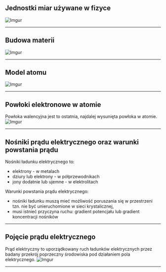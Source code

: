 
## Jednostki miar używane w fizyce
![Imgur](https://i.imgur.com/xlj5dXX.png)

----------

## Budowa materii
![Imgur](https://i.imgur.com/Bye96Ux.png)

----------

## Model atomu
![Imgur](https://i.imgur.com/rk9k7hn.png)

----------

## Powłoki elektronowe w atomie
Powłoka walencyjna jest to ostatnia, najdalej wysunięta powłoka w atomie.
![Imgur](https://i.imgur.com/R8GNEnZ.png)

----------

## Nośniki prądu elektrycznego oraz warunki powstania prądu

Nośniki ładunku elektrycznego to:

- elektrony - w metalach
- dziury lub elektrony - w półprzewodnikach
- jony dodatnie lub ujemne - w elektrolitach

Warunki powstania prądu elektrycznego:

- nośniki ładunku muszą mieć możliwość poruszania się w przestrzeni tzn. nie być unieruchomione w sieci krystalicznej,
- musi istnieć przyczyna ruchu: gradient potencjału lub gradient koncentracji nośników

----------

## Pojęcie prądu elektrycznego

Prąd elektryczny to uporządkowany ruch ładunków elektrycznych przez badany przekrój poprzeczny środowiska pod działaniem pola elektrycznego.
![Imgur](https://i.imgur.com/rNN99w1.png)

----------

##
